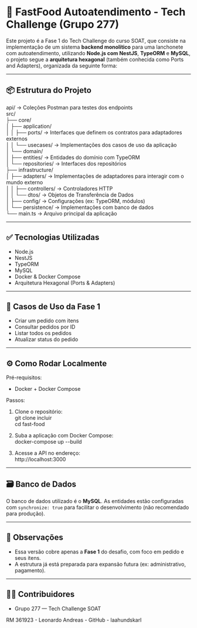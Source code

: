 # 🧾 FastFood Autoatendimento - Tech Challenge (Grupo 277)

Este projeto é a Fase 1 do Tech Challenge do curso SOAT, que consiste na implementação de um sistema **backend monolítico** para uma lanchonete com autoatendimento, utilizando **Node.js com NestJS**, **TypeORM** e **MySQL**, o projeto segue a **arquitetura hexagonal** (também conhecida como Ports and Adapters), organizada da seguinte forma:

---

## 📦 Estrutura do Projeto

api/                          → Coleções Postman para testes dos endpoints  
src/  
├── core/  
│   ├── application/  
│   │   ├── ports/            → Interfaces que definem os contratos para adaptadores externos  
│   │   └── usecases/         → Implementações dos casos de uso da aplicação  
│   └── domain/  
│       ├── entities/         → Entidades do domínio com TypeORM  
│       └── repositories/     → Interfaces dos repositórios  
├── infrastructure/  
│   ├── adapters/             → Implementações de adaptadores para interagir com o mundo externo  
│   │   ├── controllers/      → Controladores HTTP  
│   │   └── dtos/             → Objetos de Transferência de Dados  
│   ├── config/               → Configurações (ex: TypeORM, módulos)  
│   └── persistence/          → Implementações com banco de dados  
└── main.ts                   → Arquivo principal da aplicação  

---

## ✅ Tecnologias Utilizadas

- Node.js  
- NestJS  
- TypeORM  
- MySQL  
- Docker & Docker Compose  
- Arquitetura Hexagonal (Ports & Adapters)  

---

## 🧪 Casos de Uso da Fase 1

- Criar um pedido com itens  
- Consultar pedidos por ID  
- Listar todos os pedidos  
- Atualizar status do pedido  

---

## ⚙️ Como Rodar Localmente

Pré-requisitos:  
- Docker + Docker Compose  

Passos:  
1. Clone o repositório:  
   git clone incluir  
   cd fast-food

2. Suba a aplicação com Docker Compose:  
   docker-compose up --build  

3. Acesse a API no endereço:  
   http://localhost:3000  

---

## 🗃️ Banco de Dados

O banco de dados utilizado é o **MySQL**. As entidades estão configuradas com `synchronize: true` para facilitar o desenvolvimento (não recomendado para produção).

---

## 📌 Observações

- Essa versão cobre apenas a **Fase 1** do desafio, com foco em pedido e seus itens.  
- A estrutura já está preparada para expansão futura (ex: administrativo, pagamento).  

---

## 🧑‍💻 Contribuidores

- Grupo 277 — Tech Challenge SOAT

RM 361923 - Leonardo Andreas - GitHub - laahundskarl
